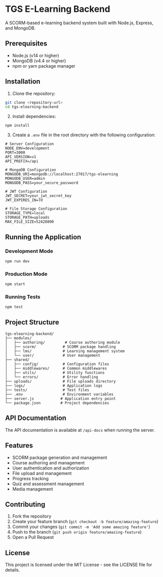 # TGS E-Learning Backend

A SCORM-based e-learning backend system built with Node.js, Express, and MongoDB.

## Prerequisites

- Node.js (v14 or higher)
- MongoDB (v4.4 or higher)
- npm or yarn package manager

## Installation

1. Clone the repository:
```bash
git clone <repository-url>
cd tgs-elearning-backend
```

2. Install dependencies:
```bash
npm install
```

3. Create a `.env` file in the root directory with the following configuration:
```env
# Server Configuration
NODE_ENV=development
PORT=3000
API_VERSION=v1
API_PREFIX=/api

# MongoDB Configuration
MONGODB_URI=mongodb://localhost:27017/tgs-elearning
MONGODB_USER=admin
MONGODB_PASS=your_secure_password

# JWT Configuration
JWT_SECRET=your_jwt_secret_key
JWT_EXPIRES_IN=7d

# File Storage Configuration
STORAGE_TYPE=local
STORAGE_PATH=uploads
MAX_FILE_SIZE=52428800
```

## Running the Application

### Development Mode
```bash
npm run dev
```

### Production Mode
```bash
npm start
```

### Running Tests
```bash
npm test
```

## Project Structure

```
tgs-elearning-backend/
├── modules/
│   ├── authoring/         # Course authoring module
│   ├── scorm/            # SCORM package handling
│   ├── lms/              # Learning management system
│   └── user/             # User management
├── shared/
│   ├── config/           # Configuration files
│   ├── middlewares/      # Common middlewares
│   ├── utils/            # Utility functions
│   └── errors/           # Error handling
├── uploads/              # File uploads directory
├── logs/                 # Application logs
├── tests/                # Test files
├── .env                  # Environment variables
├── server.js            # Application entry point
└── package.json         # Project dependencies
```

## API Documentation

The API documentation is available at `/api-docs` when running the server.

## Features

- SCORM package generation and management
- Course authoring and management
- User authentication and authorization
- File upload and management
- Progress tracking
- Quiz and assessment management
- Media management

## Contributing

1. Fork the repository
2. Create your feature branch (`git checkout -b feature/amazing-feature`)
3. Commit your changes (`git commit -m 'Add some amazing feature'`)
4. Push to the branch (`git push origin feature/amazing-feature`)
5. Open a Pull Request

## License

This project is licensed under the MIT License - see the LICENSE file for details. 